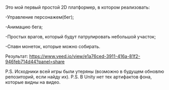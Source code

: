 Это мой первый простой 2D платформер, в котором реализовать:

-Управление персонажем(бег);

-Анимацию бега;

-Простых врагов, который будут патрулировать небольшой участок;

-Спавн монеток, которые можно собирать.

Результат: https://www.veed.io/view/e1a76ced-3911-416a-81f2-946feb714d44?panel=share

P.S. Исходники всей игры были утеряны (возможно в будущем обновлю репозиторий, если найду их).
P.S. В Unity нет тех артифактов фона, которые видны на видео.
